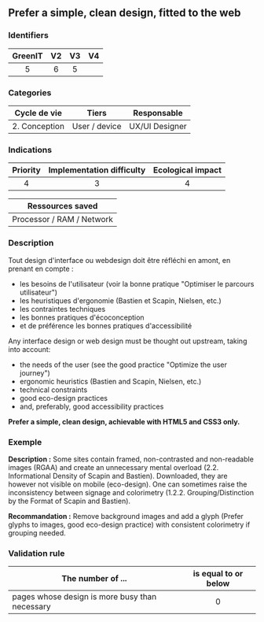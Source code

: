 ## Prefer a simple, clean design, fitted to the web

### Identifiers

| GreenIT |  V2  |  V3  |  V4  |
|:-------:|:----:|:----:|:----:|
|  5    | 6  | 5  |      |

### Categories

| Cycle de vie  |     Tiers     |  Responsable   |
|:-------------:|:-------------:|:--------------:|
| 2. Conception | User / device | UX/UI Designer |

### Indications

| Priority | Implementation difficulty | Ecological impact |
|:--------:|:-------------------------:|:-----------------:|
|    4     |            3              |        4          |

|     Ressources saved      |
|:-------------------------:|
| Processor / RAM / Network |

### Description

Tout design d'interface ou webdesign doit être réfléchi en amont, en prenant en compte :
- les besoins de l'utilisateur (voir la bonne pratique "Optimiser le parcours utilisateur")
- les heuristiques d'ergonomie (Bastien et Scapin, Nielsen, etc.)
- les contraintes techniques
- les bonnes pratiques d'écoconception
- et de préférence les bonnes pratiques d'accessibilité

Any interface design or web design must be thought out upstream, taking into account:
- the needs of the user (see the good practice "Optimize the user journey")
- ergonomic heuristics (Bastien and Scapin, Nielsen, etc.)
- technical constraints
- good eco-design practices
- and, preferably, good accessibility practices

**Prefer a simple, clean design, achievable with HTML5 and CSS3 only.**

### Exemple

**Description :** Some sites contain framed, non-contrasted and non-readable images (RGAA) and create an unnecessary
mental overload (2.2. Informational Density of Scapin and Bastien). Downloaded, they are however not visible on mobile
(eco-design). One can sometimes raise the inconsistency between signage and colorimetry (1.2.2. Grouping/Distinction 
by the Format of Scapin and Bastien).

**Recommandation :** Remove background images and add a glyph (Prefer glyphs to images, good eco-design practice) with
consistent colorimetry if grouping needed.

### Validation rule

| The number of ...                                | is equal to or below |  
|--------------------------------------------------|:--------------------:|
| pages whose design is more busy than necessary   |          0           |
